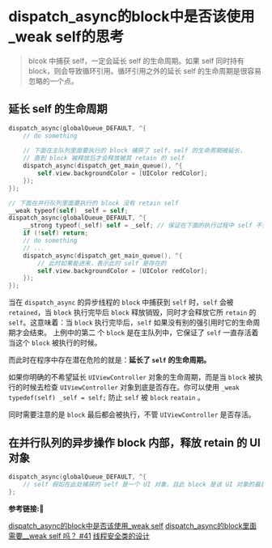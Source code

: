 #  dispatch_async的block中是否该使用_weak self的思考

> blcok 中捕获 self，一定会延长 self 的生命周期。如果 self 同时持有 block，则会导致循环引用。循环引用之外的延长 self 的生命周期是很容易忽略的一个点。

## 延长 self 的生命周期
```objective-c
dispatch_async(globalQueue_DEFAULT, ^{
    // do something
    
    // 下面在主队列里面要执行的 block 捕获了 self，self 的生命周期被延长，
    // 直到 block 被释放后才会释放被其 retain 的 self
    dispatch_async(dispatch_get_main_queue(), ^{
        self.view.backgroundColor = [UIColor redColor];
    });
});
```
```objective-c
// 下面在并行队列里面要执行的 block 没有 retain self
__weak typeof(self) _self = self;
dispatch_async(globalQueue_DEFAULT, ^{
    __strong typeof(_self) self = _self; // 保证在下面的执行过程中 self 不会被释放，执行结束后 self 会被释放
    if (!self) return;
    // do something
    // ...
    dispatch_async(dispatch_get_main_queue(), ^{
        // 此时如果能进来，表示此时 self 是存在的
        self.view.backgroundColor = [UIColor redColor];
    });
});
```
当在 `dispatch_async` 的异步线程的 `block` 中捕获到 `self` 时，`self` 会被 `retained`，当 `block` 执行完毕后 `block` 释放销毁，同时才会释放它所 `retain` 的 `self`。这意味着：当 `block` 执行完毕后，`self` 如果没有别的强引用时它的生命周期才会结束。
上例中的第二 个 `block` 是在主队列中，它保证了 `self` 一直存活着当这个 `block` 被执行的时候。

而此时在程序中存在潜在危险的就是：**延长了 `self` 的生命周期。**

如果你明确的不希望延长 `UIViewController` 对象的生命周期，而是当 `block` 被执行的时候去检查 `UIViewController` 对象到底是否存在。你可以使用 `_weak typedef(self) _self = self;` 防止 `self` 被 `block`  `reatain` 。

同时需要注意的是 `block` 最后都会被执行，不管 `UIViewController` 是否存活。

## 在并行队列的异步操作 block 内部，释放 retain 的 UI 对象

```objective-c
dispatch_async(globalQueue_DEFAULT, ^{
    // self 假如在此处捕获的 self 是一个 UI 对象，且此 block 是该 UI 对象的最后一个持有者，一些操作使该 UI 对象被释放，由于此时在非主线程，且 此时 UI 对象的 dealloc 里面有一些 UI 操作，由于 UI 操作必须在主线程进行，但是此时是在非主线程，所以会导致 crash (怎么才能模拟出这种场景呢😖)
};
```

**参考链接:🔗**

[dispatch_async的block中是否该使用_weak self](https://www.jianshu.com/p/c374b7727d79)
[dispatch_async的block里面需要__weak self 吗？ #41](https://github.com/ibireme/YYKit/issues/41)
[线程安全类的设计](https://objccn.io/issue-2-4/)
